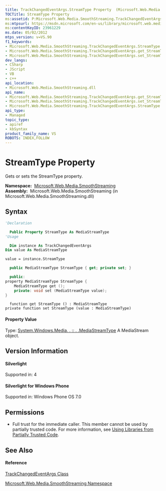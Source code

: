 ```yaml
---
title: TrackChangedEventArgs.StreamType Property  (Microsoft.Web.Media.SmoothStreaming)
TOCTitle: StreamType Property
ms:assetid: P:Microsoft.Web.Media.SmoothStreaming.TrackChangedEventArgs.StreamType
ms:mtpsurl: https://msdn.microsoft.com/en-us/library/microsoft.web.media.smoothstreaming.trackchangedeventargs.streamtype(v=VS.90)
ms:contentKeyID: 23961229
ms.date: 05/02/2012
mtps_version: v=VS.90
f1_keywords:
- Microsoft.Web.Media.SmoothStreaming.TrackChangedEventArgs.StreamType
- Microsoft.Web.Media.SmoothStreaming.TrackChangedEventArgs.get_StreamType
- Microsoft.Web.Media.SmoothStreaming.TrackChangedEventArgs.set_StreamType
dev_langs:
- CSharp
- JScript
- VB
- c++
api_location:
- Microsoft.Web.Media.SmoothStreaming.dll
api_name:
- Microsoft.Web.Media.SmoothStreaming.TrackChangedEventArgs.get_StreamType
- Microsoft.Web.Media.SmoothStreaming.TrackChangedEventArgs.set_StreamType
- Microsoft.Web.Media.SmoothStreaming.TrackChangedEventArgs.StreamType
api_type:
- Managed
topic_type:
- apiref
- kbSyntax
product_family_name: VS
ROBOTS: INDEX,FOLLOW
---
```


# StreamType Property

Gets or sets the StreamType property.

**Namespace:**  [Microsoft.Web.Media.SmoothStreaming](microsoft-web-media-smoothstreaming-namespace_1.md)  
**Assembly:**  Microsoft.Web.Media.SmoothStreaming (in Microsoft.Web.Media.SmoothStreaming.dll)

## Syntax

``` vb
'Declaration

  Public Property StreamType As MediaStreamType
'Usage

  Dim instance As TrackChangedEventArgs
Dim value As MediaStreamType

value = instance.StreamType
```

``` csharp
  public MediaStreamType StreamType { get; private set; }
```

``` c++
  public:
property MediaStreamType StreamType {
    MediaStreamType get ();
    private: void set (MediaStreamType value);
}
```

``` jscript
  function get StreamType () : MediaStreamType
private function set StreamType (value : MediaStreamType)
```

#### Property Value

Type: [System.Windows.Media. . :: . .MediaStreamType](https://msdn.microsoft.com/en-us/library/cc672180\(v=vs.90\))  
A MediaStream object.  

## Version Information

#### Silverlight

Supported in: 4  

#### Silverlight for Windows Phone

Supported in: Windows Phone OS 7.0  

## Permissions

  - Full trust for the immediate caller. This member cannot be used by partially trusted code. For more information, see [Using Libraries from Partially Trusted Code](https://msdn.microsoft.com/en-us/library/8skskf63\(v=vs.90\)).

## See Also

#### Reference

[TrackChangedEventArgs Class](trackchangedeventargs-class-microsoft-web-media-smoothstreaming_1.md)

[Microsoft.Web.Media.SmoothStreaming Namespace](microsoft-web-media-smoothstreaming-namespace_1.md)

